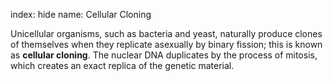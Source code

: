 index: hide
name: Cellular Cloning

Unicellular organisms, such as bacteria and yeast, naturally produce clones of themselves when they replicate asexually by binary fission; this is known as  **cellular cloning**. The nuclear DNA duplicates by the process of mitosis, which creates an exact replica of the genetic material.
